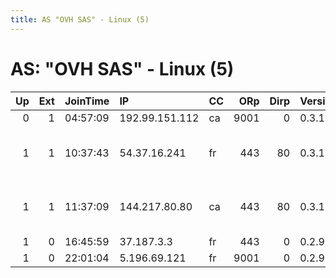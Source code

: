 ```yaml
---
title: AS "OVH SAS" - Linux (5)
---
```


# AS: "OVH SAS" - Linux (5)

|   Up |   Ext | JoinTime   | IP             | CC   |   ORp |   Dirp | Version   | Contact                   | Nickname          |   eFamMembers |
|-----:|------:|:-----------|:---------------|:-----|------:|-------:|:----------|:--------------------------|:------------------|--------------:|
|    0 |     1 | 04:57:09   | 192.99.151.112 | ca   |  9001 |      0 | 0.3.1.9   | None                      | Unnamed           |             1 |
|    1 |     1 | 10:37:43   | 54.37.16.241   | fr   |   443 |     80 | 0.3.1.9   | florentin aatt rochet ddo | Merlin            |             5 |
|    1 |     1 | 11:37:09   | 144.217.80.80  | ca   |   443 |     80 | 0.3.1.9   | florentin aatt rochet ddo | Elias             |             5 |
|    1 |     0 | 16:45:59   | 37.187.3.3     | fr   |   443 |      0 | 0.2.9.14  | None                      | DigitalResistance |             1 |
|    1 |     0 | 22:01:04   | 5.196.69.121   | fr   |  9001 |      0 | 0.2.9.11  | None                      | Unnamed           |             1 |
